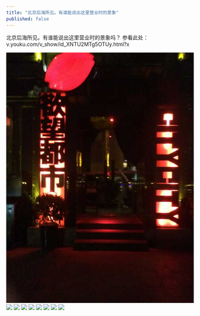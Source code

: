 ```yaml
---
title: "北京后海所见。有谁能说出这里营业时的景象"
published: false
---
```

北京后海所见。有谁能说出这里营业时的景象吗？
参看此处：v.youku.com/v_show/id_XNTU2MTg5OTUy.html?x

![](./1.jpg)
![](./2.jpg)
![](./3.jpg)
![](./4.jpg)
![](./5.jpg)
![](./6.jpg)
![](./7.jpg)
![](./8.jpg)
![](./9.jpg)
